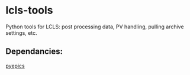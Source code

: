 # lcls-tools
Python tools for LCLS: post processing data, PV handling, pulling archive settings, etc.

## Dependancies:
[pyepics](https://cars9.uchicago.edu/software/python/pyepics3/installation.html)
